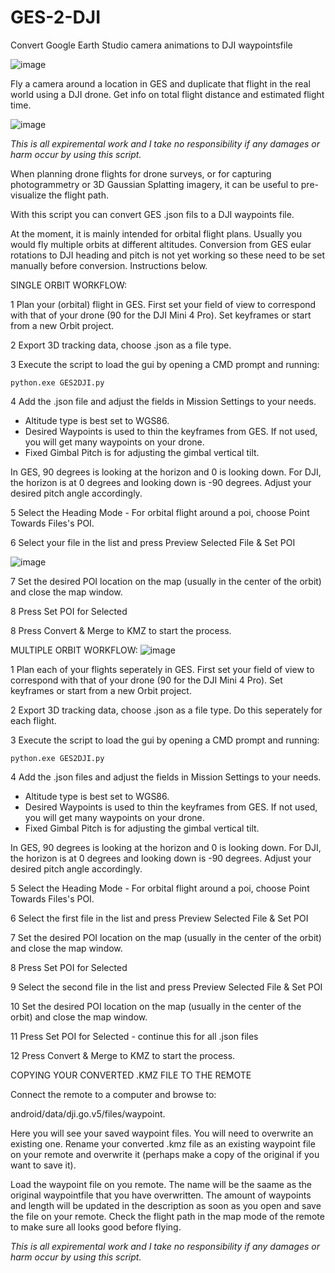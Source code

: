 # GES-2-DJI
Convert Google Earth Studio camera animations to DJI waypointsfile

![image](https://github.com/user-attachments/assets/25c9b932-306c-4b26-8b8a-a3320ea98716)



Fly a camera around a location in GES and duplicate that flight in the real world using a DJI drone. Get info on total flight distance and estimated flight time.

![image](https://github.com/user-attachments/assets/199b1201-45ea-4bf7-8ea6-6b2ae2fb9a01)


*This is all expiremental work and I take no responsibility if any damages or harm occur by using this script.*

When planning drone flights for drone surveys, or for capturing photogrammetry or 3D Gaussian Splatting imagery, it can be useful to pre-visualize the flight path. 

With this script you can convert GES .json fils to a DJI waypoints file.

At the moment, it is mainly intended for orbital flight plans. Usually you would fly multiple orbits at different altitudes. Conversion from GES eular rotations to DJI heading and pitch is not yet working so these need to be set manually before conversion. Instructions below.

SINGLE ORBIT WORKFLOW:

1   Plan your (orbital) flight in GES. First set your field of view to correspond with that of your drone (90 for the DJI Mini 4 Pro). Set keyframes or start from a new Orbit project.

2   Export 3D tracking data, choose .json as a file type.

3   Execute the script to load the gui by opening a CMD prompt and running:

    python.exe GES2DJI.py
    
4   Add the .json file and adjust the fields in Mission Settings to your needs. 
- Altitude type is best set to WGS86.
- Desired Waypoints is used to thin the keyframes from GES. If not used, you will get many waypoints on your drone.
- Fixed Gimbal Pitch is for adjusting the gimbal vertical tilt.

In GES, 90 degrees is looking at the horizon and 0 is looking down. For DJI, the horizon is at 0 degrees and looking down is -90 degrees. Adjust your desired pitch angle accordingly.

5   Select the Heading Mode - For orbital flight around a poi, choose Point Towards Files's POI.

6   Select your file in the list and press Preview Selected File & Set POI

![image](https://github.com/user-attachments/assets/2af97a0a-1cfa-434d-b467-de1f253039b9)


7   Set the desired POI location on the map (usually in the center of the orbit) and close the map window.

8   Press Set POI for Selected

8   Press Convert & Merge to KMZ to start the process.


MULTIPLE ORBIT WORKFLOW:
![image](https://github.com/user-attachments/assets/9219e22d-3468-4fa7-9822-606eceb2e21f)

1   Plan each of your flights seperately in GES. First set your field of view to correspond with that of your drone (90 for the DJI Mini 4 Pro). Set keyframes or start from a new Orbit project.

2   Export 3D tracking data, choose .json as a file type. Do this seperately for each flight.

3   Execute the script to load the gui by opening a CMD prompt and running:

    python.exe GES2DJI.py
    
4   Add the .json files and adjust the fields in Mission Settings to your needs. 
- Altitude type is best set to WGS86.
- Desired Waypoints is used to thin the keyframes from GES. If not used, you will get many waypoints on your drone.
- Fixed Gimbal Pitch is for adjusting the gimbal vertical tilt.

In GES, 90 degrees is looking at the horizon and 0 is looking down. For DJI, the horizon is at 0 degrees and looking down is -90 degrees. Adjust your desired pitch angle accordingly.

5   Select the Heading Mode - For orbital flight around a poi, choose Point Towards Files's POI.

6   Select the first file in the list and press Preview Selected File & Set POI

7   Set the desired POI location on the map (usually in the center of the orbit) and close the map window.

8   Press Set POI for Selected

9   Select the second file in the list and press Preview Selected File & Set POI

10  Set the desired POI location on the map (usually in the center of the orbit) and close the map window.

11  Press Set POI for Selected - continue this for all .json files

12  Press Convert & Merge to KMZ to start the process.


COPYING YOUR CONVERTED .KMZ FILE TO THE REMOTE

Connect the remote to a computer and browse to: 

android/data/dji.go.v5/files/waypoint. 

Here you will see your saved waypoint files. You will need to overwrite an existing one. Rename your converted .kmz file as an existing waypoint file on your remote and overwrite it (perhaps make a copy of the original if you want to save it).

Load the waypoint file on you remote. The name will be the saame as the original waypointfile that you have overwritten. The amount of waypoints and length will be updated in the description as soon as you open and save the file on your remote. Check the flight path in the map mode of the remote to make sure all looks good before flying.

*This is all expiremental work and I take no responsibility if any damages or harm occur by using this script.*


